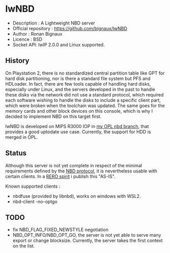 # lwNBD

*   Description : A Lightweight NBD server
*   Official repository : <https://github.com/bignaux/lwNBD>
*   Author : Ronan Bignaux
*   Licence : BSD
*   Socket API: lwIP 2.0.0 and Linux supported.

## History

On Playstation 2, there is no standardized central partition table like GPT for hard disk partitioning, nor is there a standard file system but PFS and HDLoader. In fact, there are few tools capable of handling hard disks, especially under Linux, and the servers developed in the past to handle these disks via the network did not use a standard protocol, which required each software wishing to handle the disks to include a specific client part, which were broken when the toolchain was updated. The same goes for the memory cards and other block devices on this console, which is why I decided to implement NBD on this target first.

lwNBD is developed on MIPS R3000 IOP in [my OPL nbd branch](https://github.com/bignaux/Open-PS2-Loader/tree/nbd/modules/network/lwnbdsvr), that provides a good uptodate use case. Currently, the support for HDD is merged in OPL.

## Status

Although this server is not yet complete in respect of the minimal requirements defined by the [NBD protocol](https://github.com/NetworkBlockDevice/nbd/blob/master/doc/proto.md#baseline), it is nevertheless usable with certain clients. In a [RERO spirit](https://en.wikipedia.org/wiki/Release_early,_release_often) i publish this "AS-IS".

Known supported clients :

*   nbdfuse (provided by libnbd), works on windows with WSL2.
*   nbd-client -no-optgo

## TODO

*   fix NBD_FLAG_FIXED_NEWSTYLE negotiation
*   NBD_OPT_INFO/NBD_OPT_GO, the server is not yet able to serve many export or change blocksize. Currently, the server takes the first context on the list.
